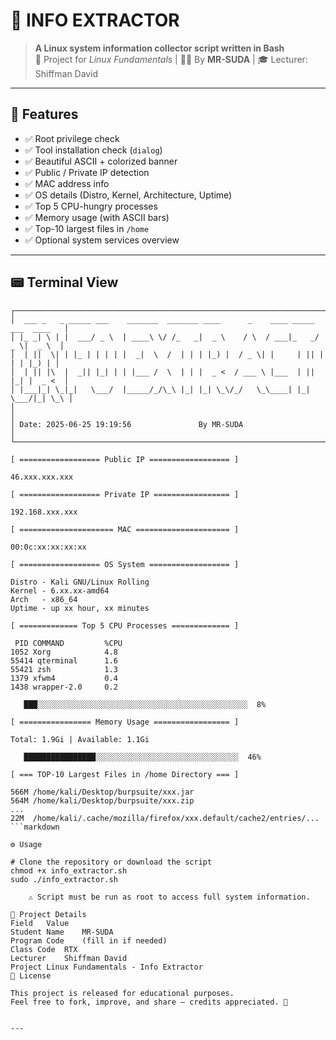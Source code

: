 # 🧠 INFO EXTRACTOR

> **A Linux system information collector script written in Bash**  
> 📁 Project for *Linux Fundamentals* | 🧑‍🎓 By **MR-SUDA** | 🎓 Lecturer: Shiffman David

---

## 🧰 Features

- ✅ Root privilege check
- ✅ Tool installation check (`dialog`)
- ✅ Beautiful ASCII + colorized banner
- ✅ Public / Private IP detection
- ✅ MAC address info
- ✅ OS details (Distro, Kernel, Architecture, Uptime)
- ✅ Top 5 CPU-hungry processes
- ✅ Memory usage (with ASCII bars)
- ✅ Top-10 largest files in `/home`
- ✅ Optional system services overview

---

## 📟 Terminal View

```text
┌────────────────────────────────────────────────────────────────────────────────┐
│  ___ _   _ _____ ___    _______  _______ ____      _    ____ _____ ___  ____   │
│ |_ _| \ | |  ___/ _ \  | ____\ \/ /_   _|  _ \    / \  / ___|_   _/ _ \|  _ \  │
│  | ||  \| | |_ | | | | |  _|  \  /  | | | |_) |  / _ \| |     | || | | | |_) | │
│  | || |\  |  _|| |_| | | |___ /  \  | | |  _ <  / ___ \ |___  | || |_| |  _ <  │
│ |___|_| \_|_|   \___/  |_____/_/\_\ |_| |_| \_\/_/   \_\____| |_| \___/|_| \_\ │
│                                                                             │
│ Date: 2025-06-25 19:19:56               By MR-SUDA                         │
└────────────────────────────────────────────────────────────────────────────────┘

[ ================== Public IP ================== ]

46.xxx.xxx.xxx

[ ================== Private IP ================= ]

192.168.xxx.xxx

[ ===================== MAC ===================== ]

00:0c:xx:xx:xx:xx

[ ================== OS System ================== ]

Distro - Kali GNU/Linux Rolling
Kernel - 6.xx.xx-amd64
Arch   - x86_64
Uptime - up xx hour, xx minutes

[ ============= Top 5 CPU Processes ============= ]

 PID COMMAND         %CPU
1052 Xorg            4.8
55414 qterminal      1.6
55421 zsh            1.3
1379 xfwm4           0.4
1438 wrapper-2.0     0.2

   ███░░░░░░░░░░░░░░░░░░░░░░░░░░░░░░░░░░░░░░░░░░░░░░░  8%

[ ================ Memory Usage ================= ]

Total: 1.9Gi | Available: 1.1Gi

   ████████████████░░░░░░░░░░░░░░░░░░░░░░░░░░░░░░░░  46%

[ === TOP-10 Largest Files in /home Directory === ]

566M /home/kali/Desktop/burpsuite/xxx.jar
564M /home/kali/Desktop/burpsuite/xxx.zip
...
22M  /home/kali/.cache/mozilla/firefox/xxx.default/cache2/entries/...
```markdown

⚙️ Usage

# Clone the repository or download the script
chmod +x info_extractor.sh
sudo ./info_extractor.sh

    ⚠️ Script must be run as root to access full system information.

📁 Project Details
Field	Value
Student Name	MR-SUDA
Program Code	(fill in if needed)
Class Code	RTX
Lecturer	Shiffman David
Project	Linux Fundamentals - Info Extractor
📄 License

This project is released for educational purposes.
Feel free to fork, improve, and share — credits appreciated. 🖤


---
